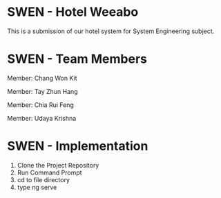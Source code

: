 # SWEN - Hotel Weeabo
This is a submission of our hotel system for System Engineering subject.

# SWEN - Team Members
Member: Chang Won Kit

Member: Tay Zhun Hang

Member: Chia Rui Feng

Member: Udaya Krishna

# SWEN - Implementation
1. Clone the Project Repository
2. Run Command Prompt
3. cd to file directory
4.   type ng serve
